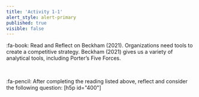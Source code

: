 ```yaml
---
title: 'Activity 1-1'
alert_style: alert-primary
published: true
visible: false
---
```


:fa-book: Read and Reflect on Beckham (2021). Organizations need tools to create a competitive strategy.  Beckham (2021) gives us a variety of analytical tools, including Porter’s Five Forces.

&nbsp;

:fa-pencil: After completing the reading listed above, reflect and consider the following question:
[h5p id="400"]
